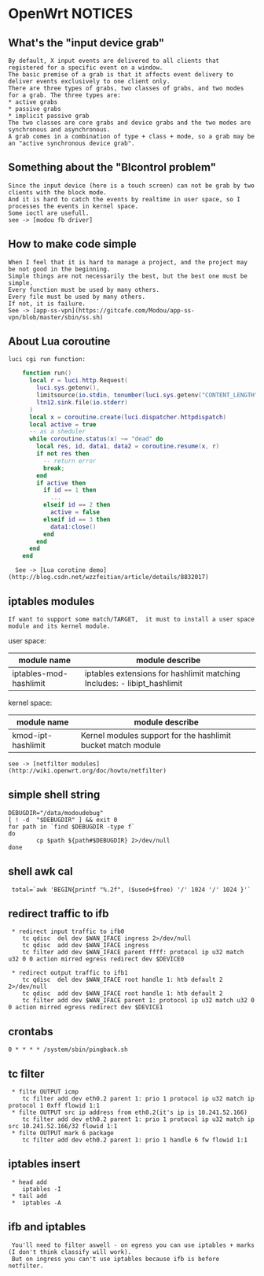 # OpenWrt NOTICES

## What's the "input device grab"

    By default, X input events are delivered to all clients that registered for a specific event on a window.
    The basic premise of a grab is that it affects event delivery to deliver events exclusively to one client only.
    There are three types of grabs, two classes of grabs, and two modes for a grab. The three types are:
    * active grabs
    * passive grabs
    * implicit passive grab
    The two classes are core grabs and device grabs and the two modes are synchronous and asynchronous.
    A grab comes in a combination of type + class + mode, so a grab may be an "active synchronous device grab".

## Something about the "Blcontrol problem"

    Since the input device (here is a touch screen) can not be grab by two clients with the block mode.
    And it is hard to catch the events by realtime in user space, so I processes the events in kernel space.
    Some ioctl are usefull.
    see -> [modou fb driver]

## How to make code simple

    When I feel that it is hard to manage a project, and the project may be not good in the beginning.
    Simple things are not necessarily the best, but the best one must be simple.
    Every function must be used by many others.
    Every file must be used by many others.
    If not, it is failure.
    See -> [app-ss-vpn](https://gitcafe.com/Modou/app-ss-vpn/blob/master/sbin/ss.sh)

## About Lua coroutine

    luci cgi run function:
``````````````````````````````lua
    function run()
      local r = luci.http.Request(
        luci.sys.getenv(),
        limitsource(io.stdin, tonumber(luci.sys.getenv("CONTENT_LENGTH"))),
        ltn12.sink.file(io.stderr)
      )
      local x = coroutine.create(luci.dispatcher.httpdispatch)
      local active = true
      -- as a sheduler
      while coroutine.status(x) ~= "dead" do
        local res, id, data1, data2 = coroutine.resume(x, r)
        if not res then
          -- return error
          break;
        end
        if active then
          if id == 1 then
            ...
          elseif id == 2 then
            active = false
          elseif id == 3 then
            data1:close()
          end
        end
      end
    end
``````````````````````````````

      See -> [Lua corotine demo] (http://blog.csdn.net/wzzfeitian/article/details/8832017)

## iptables modules

    If want to support some match/TARGET,  it must to install a user space module and its kernel module.

user space:

| module name | module describe |
| ----------- | --------------- |
| iptables-mod-hashlimit | iptables extensions for hashlimit matching Includes: - libipt_hashlimit |

kernel space:

| module name | module describe |
| ----------- | --------------- |
| kmod-ipt-hashlimit | Kernel modules support for the hashlimit bucket match module |

    see -> [netfilter modules](http://wiki.openwrt.org/doc/howto/netfilter)

## simple shell string

`````````````````````````````shell
DEBUGDIR="/data/modoudebug"
[ ! -d  "$DEBUGDIR" ] && exit 0
for path in `find $DEBUGDIR -type f`
do
        cp $path ${path#$DEBUGDIR} 2>/dev/null
done
`````````````````````````````

## shell awk cal

     total=`awk 'BEGIN{printf "%.2f", ($used+$free) '/' 1024 '/' 1024 }'`

## redirect traffic to ifb

     * redirect input traffic to ifb0
        tc qdisc  del dev $WAN_IFACE ingress 2>/dev/null
        tc qdisc  add dev $WAN_IFACE ingress
        tc filter add dev $WAN_IFACE parent ffff: protocol ip u32 match u32 0 0 action mirred egress redirect dev $DEVICE0

     * redirect output traffic to ifb1
        tc qdisc  del dev $WAN_IFACE root handle 1: htb default 2 2>/dev/null
        tc qdisc  add dev $WAN_IFACE root handle 1: htb default 2
        tc filter add dev $WAN_IFACE parent 1: protocol ip u32 match u32 0 0 action mirred egress redirect dev $DEVICE1
## crontabs

    0 * * * * /system/sbin/pingback.sh

## tc filter

     * filte OUTPUT icmp
        tc filter add dev eth0.2 parent 1: prio 1 protocol ip u32 match ip protocol 1 0xff flowid 1:1
     * filte OUTPUT src ip address from eth0.2(it's ip is 10.241.52.166)
        tc filter add dev eth0.2 parent 1: prio 1 protocol ip u32 match ip src 10.241.52.166/32 flowid 1:1
     * filte OUTPUT mark 6 package
        tc filter add dev eth0.2 parent 1: prio 1 handle 6 fw flowid 1:1

## iptables insert

     * head add
        iptables -I
     * tail add
     *  iptables -A

## ifb and iptables

     You'll need to filter aswell - on egress you can use iptables + marks (I don't think classify will work).
     But on ingress you can't use iptables because ifb is before netfilter.
